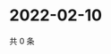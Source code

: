 # 2022-02-10

共 0 条

<!-- BEGIN WEIBO -->
<!-- 最后更新时间 Thu Feb 10 2022 22:08:23 GMT+0800 (China Standard Time) -->

<!-- END WEIBO -->
